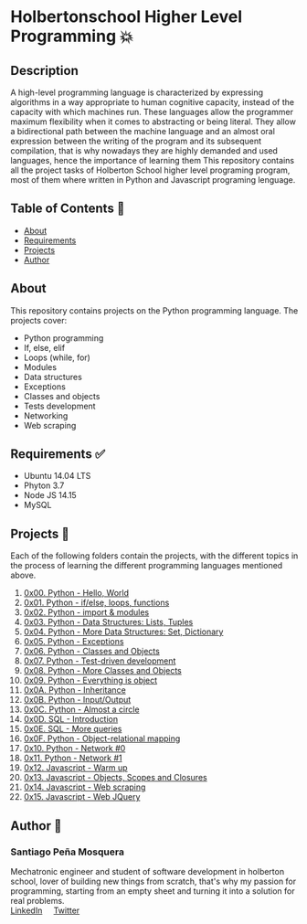 # Holbertonschool Higher Level Programming :boom:

## Description

A high-level programming language is characterized by expressing algorithms in a way appropriate to human cognitive capacity, instead of the capacity with which machines run. These languages allow the programmer maximum flexibility when it comes to abstracting or being literal. They allow a bidirectional path between the machine language and an almost oral expression between the writing of the program and its subsequent compilation, that is why nowadays they are highly demanded and used languages, hence the importance of learning them
This repository contains all the project tasks of Holberton School higher level programing program, most of them where written in Python and Javascript programing lenguage.

## Table of Contents :book:
* [About](#About)
* [Requirements](#Requirements)
* [Projects](#Projects)
* [Author](#Author)

## About
This repository contains projects on the Python programming language. The projects cover:
- Python programming
- If, else, elif
- Loops (while, for)
- Modules
- Data structures
- Exceptions
- Classes and objects
- Tests development
- Networking
- Web scraping

## Requirements :white_check_mark:
* Ubuntu 14.04 LTS
* Phyton 3.7
* Node JS 14.15
* MySQL

## Projects :page_with_curl:
Each of the following folders contain the projects, with the different topics in the process of learning the different programming languages mentioned above.  
1. [0x00. Python - Hello, World](./0x00-python-hello_world)
2. [0x01. Python - if/else, loops, functions](./0x01-python-if_else_loops_functions)
3. [0x02. Python - import & modules](./0x02-python-import_modules)
4. [0x03. Python - Data Structures: Lists, Tuples](./0x03-python-data_structures)
5. [0x04. Python - More Data Structures: Set, Dictionary](./0x04-python-more_data_structures)
6. [0x05. Python - Exceptions](./0x05-python-exceptions)
7. [0x06. Python - Classes and Objects](./0x06-python-classes)
8. [0x07. Python - Test-driven development](./0x07-python-test_driven_development)
9. [0x08. Python - More Classes and Objects](./0x08-python-more_classes)
10. [0x09. Python - Everything is object](./0x09-python-everything_is_object)
11. [0x0A. Python - Inheritance](./0x0A-python-inheritance)
12. [0x0B. Python - Input/Output](./0x0B-python-input_output)
13. [0x0C. Python - Almost a circle](./0x0C-python-almost_a_circle)
14. [0x0D. SQL - Introduction](./0x0D-SQL_introduction)
15. [0x0E. SQL - More queries](./0x0E-SQL_more_queries)
16. [0x0F. Python - Object-relational mapping](./0x0F-python-object_relational_mapping)
17. [0x10. Python - Network #0](./0x10-python-network_0)
18. [0x11. Python - Network #1](./0x11-python-network_1)
19. [0x12. Javascript - Warm up](./0x12-javascript-warm_up)
20. [0x13. Javascript - Objects, Scopes and Closures](./0x0F-python-object_relational_mapping)
21. [0x14. Javascript - Web scraping](./0x14-javascript-web_scraping)
22. [0x15. Javascript - Web JQuery](./0x15-javascript-web_jquery)

## Author :pencil:
### Santiago Peña Mosquera  
Mechatronic engineer and student of software development in holberton school, lover of building new things from scratch, that's why my passion for programming, starting from an empty sheet and turning it into a solution for real problems.  
<a href="https://www.linkedin.com/in/santiago-pe%C3%B1a-mosquera-abaa20196/" target="_blank">LinkedIn</a>&nbsp;&nbsp;&nbsp;&nbsp;
<a href="https://twitter.com/santiagopemo" target="_blank">Twitter</a>
